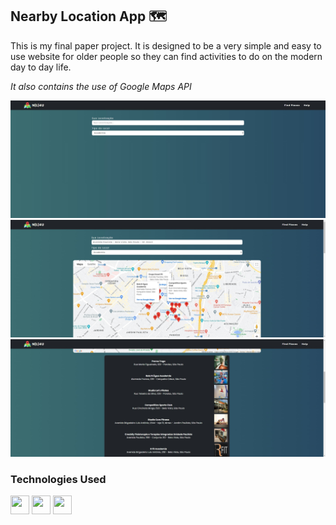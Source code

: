 ## Nearby Location App 🗺️

This is my final paper project.
It is designed to be a very simple and easy to use website for older people so they can find activities to do on the modern day to day life.

*It also contains the use of Google Maps API* 

<div>
  <img src="./assets/Exemple Image.png"/>
  <img src="./assets/Exemple Image 2.png"/>
  <img src="./assets/Exemple Image 3.png"/>
</div>

### Technologies Used

<div>
  <img src="https://cdn.jsdelivr.net/gh/devicons/devicon@latest/icons/html5/html5-original.svg" width="30" height="30"/>
  <img src="https://cdn.jsdelivr.net/gh/devicons/devicon@latest/icons/css3/css3-original.svg" width="30" height="30" />
  <img src="https://cdn.jsdelivr.net/gh/devicons/devicon@latest/icons/javascript/javascript-original.svg" width="30" height="30" />
</div>
